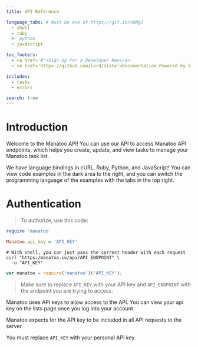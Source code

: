 ```yaml
---
title: API Reference

language_tabs: # must be one of https://git.io/vQNgJ
  - shell
  - ruby
  #- python
  - javascript

toc_footers:
  - <a href='#'>Sign Up for a Developer Key</a>
  - <a href='https://github.com/lord/slate'>Documentation Powered by Slate</a>

includes:
  - tasks
  - errors

search: true
---
```


# Introduction

Welcome to the Manatoo API! You can use our API to access Manatoo API endpoints, which helps you create, update, and view tasks to manage your Manatoo task list.

We have language bindings in cURL, Ruby, Python, and JavaScript! You can view code examples in the dark area to the right, and you can switch the programming language of the examples with the tabs in the top right.

# Authentication

> To authorize, use this code:

```ruby
require 'manatoo'

Manatoo.api_key = 'API_KEY'
```

```shell
# With shell, you can just pass the correct header with each request
curl "https:/manatoo.io/api/API_ENDPOINT" \
  -u "API_KEY"
```

```javascript
var manatoo = require('manatoo')('API_KEY');
```

> Make sure to replace `API_KEY` with your API key and `API_ENDPOINT` with the endpoint you are trying to access.

Manatoo uses API keys to allow access to the API. You can view your api key on the lists page once you log into your account.

Manatoo expects for the API key to be included in all API requests to the server.

<aside class="notice">
You must replace <code>API_KEY</code> with your personal API key.
</aside>
